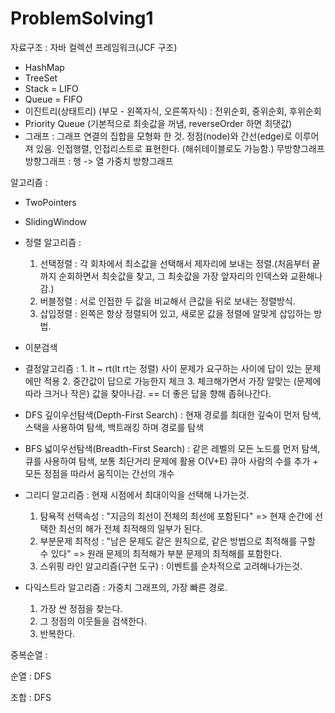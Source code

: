 # ProblemSolving1

자료구조 : 자바 컬렉션 프레임워크(JCF 구조)
- HashMap
- TreeSet
- Stack = LIFO
- Queue = FIFO
- 이진트리(상태트리) (부모 - 왼쪽자식, 오른쪽자식) : 전위순회, 중위순회, 후위순회
- Priority Queue (기본적으로 최솟값을 꺼냄, reverseOrder 하면 최댓값)
- 그래프 : 그래프 연결의 집합을 모형화 한 것. 정점(node)와 간선(edge)로 이루어져 있음. 인접행렬, 인접리스트로 표현한다. (해쉬테이블로도 가능함.)
  무방향그래프
  방향그래프 : 행 -> 열
  가중치 방향그래프
  


알고리즘 : 
- TwoPointers

- SlidingWindow

- 정렬 알고리즘 :
    1. 선택정렬 : 각 회차에서 최소값을 선택해서 제자리에 보내는 정렬.(처음부터 끝까지 순회하면서 최솟값을 찾고, 그 최솟값을 가장 앞자리의 인덱스와 교환해나감.)
    2. 버블정렬 : 서로 인접한 두 값을 비교해서 큰값을 뒤로 보내는 정렬방식.
    3. 삽입정렬 : 왼쪽은 항상 정렬되어 있고, 새로운 값을 정렬에 알맞게 삽입하는 방법.
  
- 이분검색

- 결정알고리즘 : 
            1. lt ~ rt(lt rt는 정렬) 사이 문제가 요구하는 사이에 답이 있는 문제에만 적용
            2. 중간값이 답으로 가능한지 체크
            3. 체크해가면서 가장 알맞는 (문제에 따라 크거나 작은) 값을 찾아나감. == 더 좋은 답을 향해 좁혀나간다.

- DFS 깊이우선탐색(Depth-First Search) : 현재 경로를 최대한 깊숙이 먼저 탐색, 스택을 사용하여 탐색, 백트래킹 하며 경로를 탐색

- BFS 넓이우선탐색(Breadth-First Search) : 같은 레벨의 모든 노드를 먼저 탐색, 큐를 사용하여 탐색, 보통 최단거리 문제에 활용 O(V+E)  큐아 사람의 수를 추가 + 모든 정점을 따라서 움직이는 간선의 개수

- 그리디 알고리즘 : 현재 시점에서 최대이익을 선택해 나가는것.
    1. 탐욕적 선택속성 : "지금의 최선이 전체의 최선에 포함된다" => 현재 순간에 선택한 최선의 해가 전체 최적해의 일부가 된다.
    2. 부분문제 최적성 : "남은 문제도 같은 원칙으로, 같은 방법으로 최적해를 구할 수 있다" => 원래 문제의 최적해가 부분 문제의 최적해를 포함한다.
    3. 스위핑 라인 알고리즘(구현 도구) : 이벤트를 순차적으로 고려해나가는것.
  
- 다익스트라 알고리즘 : 가중치 그래프의, 가장 빠른 경로.
    1. 가장 싼 정점을 찾는다.
    2. 그 정점의 이웃들을 검색한다.
    3. 반복한다. 




중복순열 :

순열 : DFS

조합 : DFS

